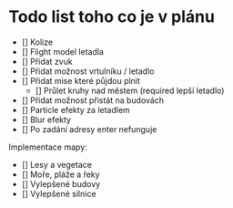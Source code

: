 # Todo list toho co je v plánu

- [] Kolize
- [] Flight model letadla
- [] Přidat zvuk
- [] Přidat možnost vrtulníku / letadlo
- [] Přidat mise které půjdou plnit
    - [] Průlet kruhy nad městem (required lepší letadlo)
- [] Přidat možnost přistát na budovách
- [] Particle efekty za letadlem
- [] Blur efekty
- [] Po zadání adresy enter nefunguje


Implementace mapy:
- [] Lesy a vegetace
- [] Moře, pláže a řeky
- [] Vylepšené budovy
- [] Vylepšené silnice